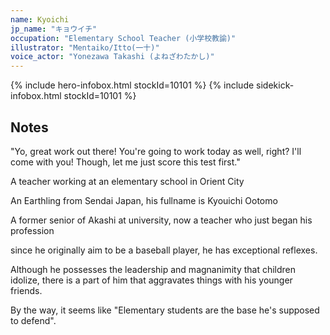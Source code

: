 ```yaml
---
name: Kyoichi
jp_name: "キョウイチ"
occupation: "Elementary School Teacher (小学校教諭)"
illustrator: "Mentaiko/Itto(一十)"
voice_actor: "Yonezawa Takashi (よねざわたかし)"
---
```


{% include hero-infobox.html stockId=10101 %}
{% include sidekick-infobox.html stockId=10101 %}

## Notes

"Yo, great work out there! You're going to work today as well, right? I'll come with you! Though, let me just score this test first."

A teacher working at an elementary school in Orient City

An Earthling from Sendai Japan, his fullname is Kyouichi Ootomo

A former senior of Akashi at university, now a teacher who just began his profession

since he originally aim to be a baseball player, he has exceptional reflexes.

Although he possesses the leadership and magnanimity that children idolize, there is a part of him that aggravates things with his younger friends.

By the way, it seems like "Elementary students are the base he's supposed to defend".
